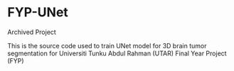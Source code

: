 # FYP-UNet
Archived Project

This is the source code used to train UNet model for 3D brain tumor segmentation for Universiti Tunku Abdul Rahman (UTAR) Final Year Project (FYP)
